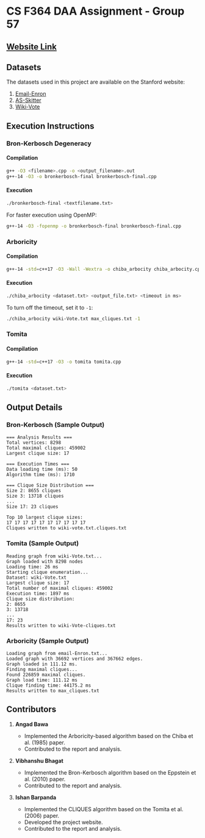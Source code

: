 # CS F364 DAA Assignment - Group 57

## [Website Link](https://daa-a1-grp57.netlify.app)

## Datasets

The datasets used in this project are available on the Stanford website:

1. [Email-Enron](https://snap.stanford.edu/data/email-Enron.html)
2. [AS-Skitter](https://snap.stanford.edu/data/as-Skitter.html)
3. [Wiki-Vote](https://snap.stanford.edu/data/wiki-Vote.html)

## Execution Instructions

### Bron-Kerbosch Degeneracy

#### Compilation
```sh
g++ -O3 <filename>.cpp -o <output_filename>.out
g++-14 -O3 -o bronkerbosch-final bronkerbosch-final.cpp
```

#### Execution
```sh
./bronkerbosch-final <textfilename.txt>
```

For faster execution using OpenMP:
```sh
g++-14 -O3 -fopenmp -o bronkerbosch-final bronkerbosch-final.cpp
```

### Arboricity

#### Compilation
```sh
g++-14 -std=c++17 -O3 -Wall -Wextra -o chiba_arbocity chiba_arbocity.cpp
```

#### Execution
```sh
./chiba_arbocity <dataset.txt> <output_file.txt> <timeout in ms>
```
To turn off the timeout, set it to `-1`:
```sh
./chiba_arbocity wiki-Vote.txt max_cliques.txt -1
```

### Tomita

#### Compilation
```sh
g++-14 -std=c++17 -O3 -o tomita tomita.cpp
```

#### Execution
```sh
./tomita <dataset.txt>
```

## Output Details

### Bron-Kerbosch (Sample Output)
```
=== Analysis Results ===
Total vertices: 8298
Total maximal cliques: 459002
Largest clique size: 17

=== Execution Times ===
Data loading time (ms): 50
Algorithm time (ms): 1710

=== Clique Size Distribution ===
Size 2: 8655 cliques
Size 3: 13718 cliques
...
Size 17: 23 cliques

Top 10 largest clique sizes:
17 17 17 17 17 17 17 17 17 17 
Cliques written to wiki-vote.txt.cliques.txt
```

### Tomita (Sample Output)
```
Reading graph from wiki-Vote.txt...
Graph loaded with 8298 nodes
Loading time: 26 ms
Starting clique enumeration...
Dataset: wiki-Vote.txt
Largest clique size: 17
Total number of maximal cliques: 459002
Execution time: 1897 ms
Clique size distribution:
2: 8655
3: 13718
...
17: 23
Results written to wiki-Vote-cliques.txt
```

### Arboricity (Sample Output)
```
Loading graph from email-Enron.txt...
Loaded graph with 36692 vertices and 367662 edges.
Graph loaded in 111.12 ms.
Finding maximal cliques...
Found 226859 maximal cliques.
Graph load time: 111.12 ms
Clique finding time: 44175.2 ms
Results written to max_cliques.txt
```

## Contributors

1. **Angad Bawa**  
   - Implemented the Arboricity-based algorithm based on the Chiba et al. (1985) paper.
   - Contributed to the report and analysis.

2. **Vibhanshu Bhagat**  
   - Implemented the Bron-Kerbosch algorithm based on the Eppstein et al. (2010) paper.
   - Contributed to the report and analysis.

3. **Ishan Barpanda**  
   - Implemented the CLIQUES algorithm based on the Tomita et al. (2006) paper.
   - Developed the project website.
   - Contributed to the report and analysis.
